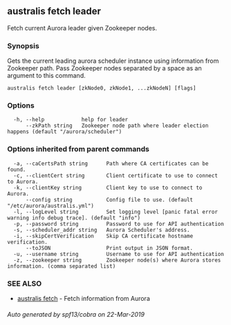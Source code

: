 ## australis fetch leader

Fetch current Aurora leader given Zookeeper nodes. 

### Synopsis

Gets the current leading aurora scheduler instance using information from Zookeeper path.
Pass Zookeeper nodes separated by a space as an argument to this command.

```
australis fetch leader [zkNode0, zkNode1, ...zkNodeN] [flags]
```

### Options

```
  -h, --help            help for leader
      --zkPath string   Zookeeper node path where leader election happens (default "/aurora/scheduler")
```

### Options inherited from parent commands

```
  -a, --caCertsPath string      Path where CA certificates can be found.
  -c, --clientCert string       Client certificate to use to connect to Aurora.
  -k, --clientKey string        Client key to use to connect to Aurora.
      --config string           Config file to use. (default "/etc/aurora/australis.yml")
  -l, --logLevel string         Set logging level [panic fatal error warning info debug trace]. (default "info")
  -p, --password string         Password to use for API authentication
  -s, --scheduler_addr string   Aurora Scheduler's address.
  -i, --skipCertVerification    Skip CA certificate hostname verification.
      --toJSON                  Print output in JSON format.
  -u, --username string         Username to use for API authentication
  -z, --zookeeper string        Zookeeper node(s) where Aurora stores information. (comma separated list)
```

### SEE ALSO

* [australis fetch](australis_fetch.md)	 - Fetch information from Aurora

###### Auto generated by spf13/cobra on 22-Mar-2019
